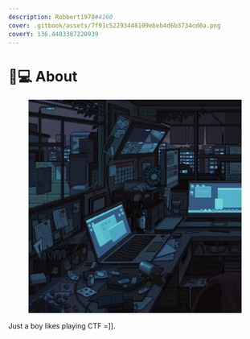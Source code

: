 ```yaml
---
description: Robbert1978#4160
cover: .gitbook/assets/7f91c52293448109ebeb4d6b3734cd0a.png
coverY: 136.4403387220939
---
```


# 🧑💻 About

<figure><img src=".gitbook/assets/WtVOjr6.gif" alt=""><figcaption></figcaption></figure>

Just a boy likes playing CTF =]].
